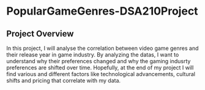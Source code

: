# PopularGameGenres-DSA210Project

## Project Overview

In this project, I will analyse the correlation between video game genres and their release year in game industry. By analyzing the datas, I want to understand why their preferences changed and why the gaming indusrty preferences are shifted over time. Hopefully, at the end of my project I will find various and different factors like technological advancements, cultural shifts and pricing that correlate with my data.

